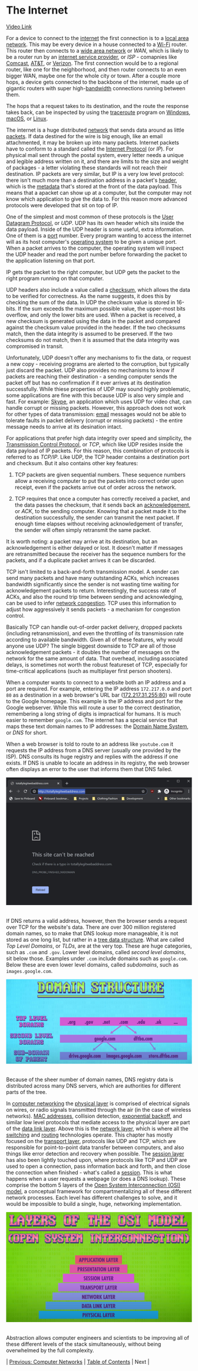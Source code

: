 # The Internet
[Video Link](https://youtu.be/AEaKrq3SpW8)

For a device to connect to the [internet](../glossary/README.md#internet) the first connection is to a [local area network](../glossary/README.md#local-area-network). This may be every device in a house connected to a [Wi-Fi](../glossary/README.md#wi-fi) router. This router then connects to a [wide area network](../glossary/README.md#wide-area-network) or _WAN_, which is likely to be a router run by an [internet service provider](../glossary/README.md#internet-service-provider), or _ISP_ - comapnies like [Comcast](https://en.wikipedia.org/wiki/Comcast), [AT&T](https://en.wikipedia.org/wiki/AT%26T), or [Verizon](https://en.wikipedia.org/wiki/Verizon_Communications). The first connection would be to a regional router, like one for the neighborhood, and then router connects to an even bigger WAN, maybe one for the whole city or town. After a couple more hops, a device gets connected to the backbone of the internet, made up of gigantic routers with super high-[bandwidth](../glossary/README.md#bandwidth) connections running between them.

The hops that a request takes to its destination, and the route the response takes back, can be inspected by using the [traceroute](../glossary/README.md#traceroute) program on [Windows](https://en.wikipedia.org/wiki/Microsoft_Windows), [macOS](https://en.wikipedia.org/wiki/MacOS), or [Linux](https://en.wikipedia.org/wiki/Linux).

The internet is a huge distributed [network](../glossary/README.md#computer-network) that sends data around as little [packets](../glossary/README.md#network-packet). If data destined for the wire is big enough, like an email attachmented, it may be broken up into many packets. Internet packets have to conform to a standard called the [Internet Protocol](../glossary/README.md#internet-protocol) (or _IP_). For physical mail sent through the postal system, every letter needs a unique and legible address written on it, and there are limits to the size and weight of packages - a letter violating these standards will not reach their destination. IP packets are very similar, but IP is a very low level protocol: there isn't much more than a destination address in a packet's [header](../glossary/README.md#header), which is the [metadata](../glossary/README.md#metadata) that's stored at the front of the data payload. This means that a apacket can show up at a computer, but the computer may not know which application to give the data to. For this reason more advanced protocols were developed that sit on top of IP.

One of the simplest and most common of these protocols is the [User Datagram Protocol](../glossary/README.md#user-datagram-protocol), or _UDP_. UDP has its own header which sits inside the data payload. Inside of the UDP header is some useful, extra information. One of them is a [port](../glossary/README.md#port) number. Every program wanting to access the internet will as its host computer's [operating system](../glossary/README.md#operating-system) to be given a unique port. When a packet arrives to the computer, the operating system will inspect the UDP header and read the port number before forwarding the packet to the application listening on that port.

IP gets the packet to the right computer, but UDP gets the packet to the right program running on that computer.

UDP headers also include a value called a [checksum](../glossary/README.md#checksum), which allows the data to be verified for correctness. As the name suggests, it does this by checking the sum of the data. In UDP the checksum value is stored in 16-bits. If the sum exceeds the maximum possible value, the upper-most bits overflow, and only the lower bits are used. When a packet is received, a new checksum is generated using the data in the packet and compared against the checksum value provided in the header. If the two checksums match, then the data integrity is assumed to be preserved. If the two checksums do not match, then it is assumed that the data integrity was compromised in transit.

Unfortunately, UDP doesn't offer any mechanisms to fix the data, or request a new copy - receiving programs are alerted to the corruption, but typically just discard the packet. UDP also provides no mechanisms to know if packets are reaching their destination - a sending computer sends the packet off but has no confirmation if it ever arrives at its destination successfully. While thiese properties of UDP may sound highly problematic, some applications are fine with this because UDP is also very simple and fast. For example: [Skype](https://en.wikipedia.org/wiki/Skype), an application which uses UDP for video chat, can handle corrupt or missing packets. However, this approach does not work for other types of data transmission: [email](https://en.wikipedia.org/wiki/Email) messages would not be able to tolerate faults in packet delivery (corrupt or missing packets) - the entire message needs to arrive at its desination intact.

For applications that prefer high data integrity over speed and simplicity, the [Transmission Control Protocol](../glossary/README.md#transmission-control-protocol), or _TCP_, which like UDP resides inside the data payload of IP packets. For this reason, this combination of protocols is referred to as _TCP/IP_. Like UDP, the TCP header contains a destination port and checksum. But it also contains other key features:

1. TCP packets are given sequential numbers. These sequence numbers allow a receiving computer to put the packets into correct order upon receipt, even if the packets arrive out of order across the network.

2. TCP requires that once a computer has correctly received a packet, and the data passes the checksum, that it sends back an [acknowledgement](../glossary/README.md#acknowledgement), or _ACK_, to the sending computer. Knowing that a packet made it to the destination successfully, the sender can transmit the next packet. If enough time elapses without receiving acknowledgement of transfer, the sender will often simply retransmit the same packet.

It is worth noting: a packet may arrive at its destination, but an acknowledgement is either delayed or lost. It doesn't matter if messages are retransmitted because the receiver has the sequence numbers for the packets, and if a duplicate packet arrives it can be discarded.

TCP isn't limited to a back-and-forth transmission model. A sender can send many packets and have many outstanding ACKs, which increases bandwidth significantly since the sender is not wasting time waiting for acknowledgement packets to return. Interestingly, the success rate of ACKs, and also the round trip time between sending and acknowledging, can be used to infer [network congestion](../glossary/README.md#network-congestion). TCP uses this information to adjust how aggressively it sends packets - a mechanism for congestion control.

Basically TCP can handle out-of-order packet delivery, dropped packets (including retransmission), and even the throttling of its transmission rate according to available bandwidth. Given all of these features, why would anyone use UDP? The single biggest downside to TCP are all of those acknowledgement packets - it doubles the number of messages on the network for the same amount of data. That overhead, including associated delays, is sometimes not worth the robust featureset of TCP, especially for time-critical applications (such as multiplayer first person shooters).

When a computer wants to connect to a website both an IP address and a port are required. For example, entering the IP address `172.217.0.0` and port `80` as a destination in a web browser's URL bar ([172.217.31.255:80](http://172.217.31.255:80)) will route to the Google homepage. This example is the IP address and port for the Google webserver. While this will route a user to the correct destination, remembering a long string of digits is impractical for humans. It is much easier to remember `google.com`. The internet has a special service that maps these text domain names to IP addresses: the [Domain Name System](../glossary/README.md#domain-name-system), or _DNS_ for short.

When a web browser is told to route to an address like `youtube.com` it requests the IP address from a DNS server (usually one provided by the ISP). DNS consults its huge registry and replies with the address if one exists. If DNS is unable to locate an address in its registry, the web browser often displays an error to the user that informs them that DNS failed.

![DNS error in the browser](./dns-error.JPG)
<br /><br />

If DNS returns a valid address, however, then the browser sends a request over TCP for the website's data. There are over 300 million registered domain names, so to make that DNS lookup more manageable, it is not stored as one long list, but rather in a [tree data structure](../glossary/README.md#tree). What are called _Top Level Domains_, or _TLDs_, are at the very top. These are huge categories, such as `.com` and `.gov`. Lower level domains, called _second level domains_, sit below those. Examples under `.com` include domains such as `google.com`. Below these are even lower level domains, called _subdomains_, such as `images.google.com`.

![Diagram of domain structure](./domain-structure.JPG)
<br /><br />

Because of the sheer number of domain names, DNS registry data is distributed across many DNS servers, which are authorities for different parts of the tree.

In [computer networking](../glossary/README.md#computer-network) the [physical layer](../glossary/README.md#physical-layer) is comprised of electrical signals on wires, or radio signals transmitted through the air (in the case of wireless networks). [MAC addresses](../glossary/README.md#mac-address), collision detection, [exponential backoff](../glossary/README.md#exponential-backoff), and similar low level protocols that mediate access to the physical layer are part of the [data link layer](../glossary/README.md#data-link-layer). Above this is the [network layer](../glossary/README.md#network-layer), which is where all the [switching](../glossary/README.md#network-switch) and [routing](../glossary/README.md#routing) technologies operate. This chapter has mostly focused on the [transport layer](../glossary/README.md#transport-layer), protocols like UDP and TCP, which are responsible for point-to-point data transfer between computers, and also things like error detection and recovery when possible. The [session layer](../glossary/README.md#session-layer) has also been lightly touched upon, where protocols like TCP and UDP are used to open a connection, pass information back and forth, and then close the connection when finished - what's called a [session](../glossary/README.md#session). This is what happens when a user requests a webpage (or does a DNS lookup). These comprise the bottom 5 layers of the [Open System Interconnection (OSI) model](../glossary/README.md#osi-model), a conceptual framework for compartmentalizing all of these different network processes. Each level has different challenges to solve, and it would be impossible to build a single, huge, networking implementation.

![Diagram of the OSI model](./osi-model.JPG)
<br /><br />

Abstraction allows computer engineers and scientists to be improving all of these different levels of the stack simultaneously, without being overwhelmed by the full complexity.

| [Previous: Computer Networks](../28/README.md) | [Table of Contents](../README.md#table-of-contents) | Next |
